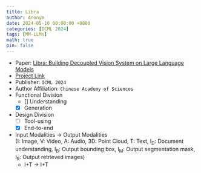 ```yaml
---
title: Libra
author: Anonym
date: 2024-05-16 00:00:00 +0800
categories: [ICML 2024]
tags: [MM-LLMs]
math: true
pin: false
---
```


- Paper: [Libra: Building Decoupled Vision System on Large Language Models](https://arxiv.org/pdf/2405.10140)
- [Project Link](https://github.com/YifanXu74/Libra)
- Publisher: `ICML 2024`
- Author Affiliation: `Chinese Academy of Sciences`
- Functional Division
  + [] Understanding
  + [x] Generation
- Design Division
  + [ ] Tool-using
  + [x] End-to-end
- Input Modalities $\rightarrow$ Output Modalities <br />(I: Image, V: Video, A: Audio, 3D: Point Cloud, T: Text, I<sub>D</sub>: Document understanding, I<sub>B</sub>: Output bounding box, I<sub>M</sub>: Output segmentation mask, I<sub>R</sub>: Output retrieved images)
  + I+T $\rightarrow$ I+T
